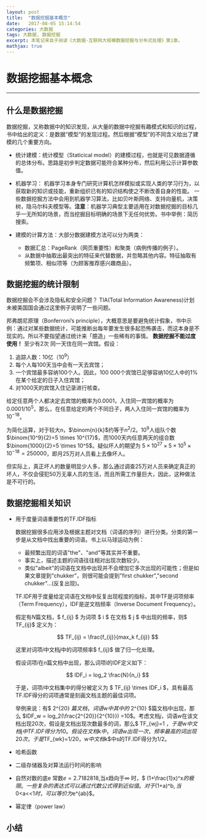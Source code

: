 ```yaml
---
layout: post
title:  "数据挖掘基本概念"
date:   2017-08-05 15:14:54
categories: 大数据
tags: 大数据, 数据挖掘
excerpt: 本笔记来自于阅读《大数据-互联网大规模数据挖掘与分布式处理》第1章。
mathjax: true
---
```


# 数据挖掘基本概念 #
---
##  什么是数据挖掘 ##

数据挖掘，又称数据中的知识发现，从大量的数据中挖掘有趣模式和知识的过程，书中给出的定义：是数据“模型”的发现过程。然后根据“模型”的不同含义给出了建模的几个重要方向。

- 统计建模：统计模型（Staticical model）的建模过程，也就是可见数据遵循的总体分布。思路是初步判定数据可能符合某种分布，然后利用公示计算参数值。

- 机器学习： 机器学习本身专门研究计算机怎样模拟或实现人类的学习行为，以获取新的知识或技能，重新组织已有的知识结构使之不断改善自身的性能。 一些数据挖掘方法中会用到机器学习算法，比如贝叶斯网络、支持向量机，决策树，隐马尔科夫模型等。**注意**：机器学习典型主要适用在对数据挖掘的目标几乎一无所知的场景，而当挖掘目标明确的场景下无任何优势。书中举例：简历搜索。

- 建模的计算方法：大部分数据建模方法可以分为两类：
	* 数据汇总：PageRank（网页重要性）和聚类（病例传播的例子）。
	* 从数据中抽取出最突出的特征来代替数据，并忽略其他内容。特征抽取有频繁项、相似项等（为顾客推荐感兴趣商品）。

## 数据挖掘的统计限制 ##
数据挖掘会不会涉及隐私和安全问题？ TIA(Total Information Awareness)计划未被美国国会通过这里例子说明了一些问题。

邦弗朗尼原理（Bonferroni’s principle），大概意思是要避免统计假象，书中示例：通过对某些数据统计，可能推断出每年要发生很多起恐怖袭击，而这本身是不现实的。所以不要指望通过统计来「臆造」一些稀有的事情。 **数据挖掘不能过度使用！**
至少有2次 同一天住在同一宾馆。假设：
1. 追踪人数：10亿（$10^9$）
2. 每个人每100天当中会有一天去宾馆；
3. 一个宾馆最多容纳100个人。因此，100 000个宾馆已足够容纳10亿人中的1%在某个给定的日子入住宾馆；
4. 对1000天的宾馆入住记录进行核查。

给定任意两个人都决定去宾馆的概率为0.0001，入住同一宾馆的概率为$0.0001/10^5$，那么，在任意给定的两个不同日子，两人入住同一宾馆的概率为$10^{-18}$。

为简化运算，对于较大n，$\binom{n}{k}$约等于$n^2/2$。$10^9$人组队个数$\binom{10^9}{2}=5 \times 10^{17}$，而1000天内任意两天的组合数$\binom{1000}{2}=5 \times 10^5$。疑似坏人的期望为 $5 \times 10^{27} \times 5 \times 10^5 \times 10^{-18} = 250000$，即月25万对人员看上去像坏人。

但实际上，真正坏人的数量明显少人多，那么通过调查25万对人员来确定真正的坏人，不仅会侵犯50万无辜人员的生活，而且所需工作量巨大，因此，这种做法是不可行的。

## 数据挖掘相关知识 ##
- 用于度量词语重要性的TF.IDF指标

	数据挖掘很多应用涉及根据主题对文档（词语的序列）进行分类。分类的第一步是从文档中找出重要的词语。书上以马球运动为例：
	- 最频繁出现的词语"the"、"and"等其实并不重要。
	- 事实上，描述主题的词语往往相对出现次数较少。
	- 类似"albeit"的词语在文档中出现并不会增加它多次出现的可能性；但是如果文章提到“chukker”，则很可能会提到"first chukker","second chukker"...(反复出现)。

	TF.IDF用于度量给定词语在文档中反复出现程度的指标，其中TF是词项频率（Term Frequency），IDF是逆文档频率（Inverse Document Frequency）。

	假定有$N$篇文档，$ f_{ij} $ 为词项 $ i $ 在文档 $ j $ 中出现的频率，则$ TF_{ij}$ 定义为：

	$$
	TF_{ij} = \frac{f_{ij}}{max_k f_{ij}}
	$$

	这里对词项$i$中文档$j$中的词项频率$ f_{ij}$  做了归一化处理。

	假设词项$i$在$n$篇文档中出现，那么词项i的IDF定义如下：

	$$
	IDF_i = log_2 \frac{N}{n_i}
	$$

	于是，词项$i$中文档集中的得分被定义为 $ TF_{ij} \times IDF_i $，具有最高TF.IDF得分的词项通常是刻画文档主题的最佳词项。

	举例来说：有$ 2^{20} $篇文档，词语$w$中其中的$ 2^{10} $篇文档中出现，那么 $IDF_w = log_2(\frac{2^{20}}{2^{10}}) =10$。考虑文档$j$，词语$w$在该文档出现20次，假设是文档出现次数最多的词，那么$ TF_{wj}=1 $，于是$w$中文档$j$中TF.IDF得分为10。假设在文档$k$中，词语$w$出现一次，频率最高的词出现20次，于是$TF_{wk}=1/20$，$w$中文档$k$中s的TF.IDF得分为1/2。

- 哈希函数


- 二级存储器及对算法运行时间的影响
- 自然对数的底e
	常数$e=2.7182818$,当$x$趋向于$\infty$ 时，$ (1+\frac{1}x)^x$的极限。一些复杂的表达式可以通过代数公式得到近似值。对于$(1+a)^b$, 当$0<a<<1$时，可以等价为$e^{ab}$。

- 幂定律（power law）

## 小结
